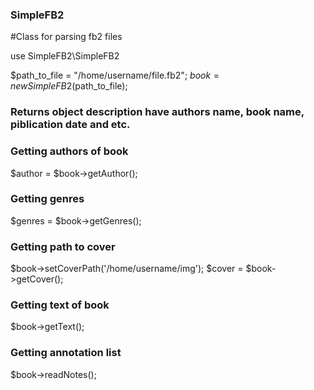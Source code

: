 ### SimpleFB2
#Class for parsing fb2 files

use SimpleFB2\SimpleFB2

$path_to_file =  "/home/username/file.fb2";
$book = new SimpleFB2($path_to_file);

### Returns object description have authors name, book name, piblication date and etc.
### Getting authors of book 
$author = $book->getAuthor();

### Getting genres
$genres = $book->getGenres();

### Getting path to cover
$book->setCoverPath('/home/username/img');
$cover =  $book->getCover();

### Getting text of book
$book->getText();

### Getting annotation list
$book->readNotes();

